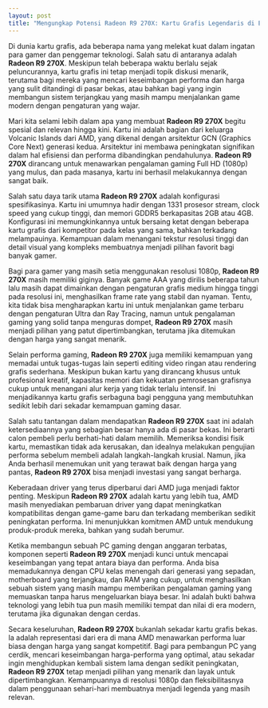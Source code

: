 ```yaml
---
layout: post
title: "Mengungkap Potensi Radeon R9 270X: Kartu Grafis Legendaris di Era Modern"
---
```


Di dunia kartu grafis, ada beberapa nama yang melekat kuat dalam ingatan para gamer dan penggemar teknologi. Salah satu di antaranya adalah **Radeon R9 270X**. Meskipun telah beberapa waktu berlalu sejak peluncurannya, kartu grafis ini tetap menjadi topik diskusi menarik, terutama bagi mereka yang mencari keseimbangan performa dan harga yang sulit ditandingi di pasar bekas, atau bahkan bagi yang ingin membangun sistem terjangkau yang masih mampu menjalankan game modern dengan pengaturan yang wajar.

Mari kita selami lebih dalam apa yang membuat **Radeon R9 270X** begitu spesial dan relevan hingga kini. Kartu ini adalah bagian dari keluarga Volcanic Islands dari AMD, yang dikenal dengan arsitektur GCN (Graphics Core Next) generasi kedua. Arsitektur ini membawa peningkatan signifikan dalam hal efisiensi dan performa dibandingkan pendahulunya. **Radeon R9 270X** dirancang untuk menawarkan pengalaman gaming Full HD (1080p) yang mulus, dan pada masanya, kartu ini berhasil melakukannya dengan sangat baik.

Salah satu daya tarik utama **Radeon R9 270X** adalah konfigurasi spesifikasinya. Kartu ini umumnya hadir dengan 1331 prosesor stream, clock speed yang cukup tinggi, dan memori GDDR5 berkapasitas 2GB atau 4GB. Konfigurasi ini memungkinkannya untuk bersaing ketat dengan beberapa kartu grafis dari kompetitor pada kelas yang sama, bahkan terkadang melampauinya. Kemampuan dalam menangani tekstur resolusi tinggi dan detail visual yang kompleks membuatnya menjadi pilihan favorit bagi banyak gamer.

Bagi para gamer yang masih setia menggunakan resolusi 1080p, **Radeon R9 270X** masih memiliki giginya. Banyak game AAA yang dirilis beberapa tahun lalu masih dapat dimainkan dengan pengaturan grafis medium hingga tinggi pada resolusi ini, menghasilkan frame rate yang stabil dan nyaman. Tentu, kita tidak bisa mengharapkan kartu ini untuk menjalankan game terbaru dengan pengaturan Ultra dan Ray Tracing, namun untuk pengalaman gaming yang solid tanpa menguras dompet, **Radeon R9 270X** masih menjadi pilihan yang patut dipertimbangkan, terutama jika ditemukan dengan harga yang sangat menarik.

Selain performa gaming, **Radeon R9 270X** juga memiliki kemampuan yang memadai untuk tugas-tugas lain seperti editing video ringan atau rendering grafis sederhana. Meskipun bukan kartu yang dirancang khusus untuk profesional kreatif, kapasitas memori dan kekuatan pemrosesan grafisnya cukup untuk menangani alur kerja yang tidak terlalu intensif. Ini menjadikannya kartu grafis serbaguna bagi pengguna yang membutuhkan sedikit lebih dari sekadar kemampuan gaming dasar.

Salah satu tantangan dalam mendapatkan **Radeon R9 270X** saat ini adalah ketersediaannya yang sebagian besar hanya ada di pasar bekas. Ini berarti calon pembeli perlu berhati-hati dalam memilih. Memeriksa kondisi fisik kartu, memastikan tidak ada kerusakan, dan idealnya melakukan pengujian performa sebelum membeli adalah langkah-langkah krusial. Namun, jika Anda berhasil menemukan unit yang terawat baik dengan harga yang pantas, **Radeon R9 270X** bisa menjadi investasi yang sangat berharga.

Keberadaan driver yang terus diperbarui dari AMD juga menjadi faktor penting. Meskipun **Radeon R9 270X** adalah kartu yang lebih tua, AMD masih menyediakan pembaruan driver yang dapat meningkatkan kompatibilitas dengan game-game baru dan terkadang memberikan sedikit peningkatan performa. Ini menunjukkan komitmen AMD untuk mendukung produk-produk mereka, bahkan yang sudah berumur.

Ketika membangun sebuah PC gaming dengan anggaran terbatas, komponen seperti **Radeon R9 270X** menjadi kunci untuk mencapai keseimbangan yang tepat antara biaya dan performa. Anda bisa memadukannya dengan CPU kelas menengah dari generasi yang sepadan, motherboard yang terjangkau, dan RAM yang cukup, untuk menghasilkan sebuah sistem yang masih mampu memberikan pengalaman gaming yang memuaskan tanpa harus mengeluarkan biaya besar. Ini adalah bukti bahwa teknologi yang lebih tua pun masih memiliki tempat dan nilai di era modern, terutama jika digunakan dengan cerdas.

Secara keseluruhan, **Radeon R9 270X** bukanlah sekadar kartu grafis bekas. Ia adalah representasi dari era di mana AMD menawarkan performa luar biasa dengan harga yang sangat kompetitif. Bagi para pembangun PC yang cerdik, mencari keseimbangan harga-performa yang optimal, atau sekadar ingin menghidupkan kembali sistem lama dengan sedikit peningkatan, **Radeon R9 270X** tetap menjadi pilihan yang menarik dan layak untuk dipertimbangkan. Kemampuannya di resolusi 1080p dan fleksibilitasnya dalam penggunaan sehari-hari membuatnya menjadi legenda yang masih relevan.
